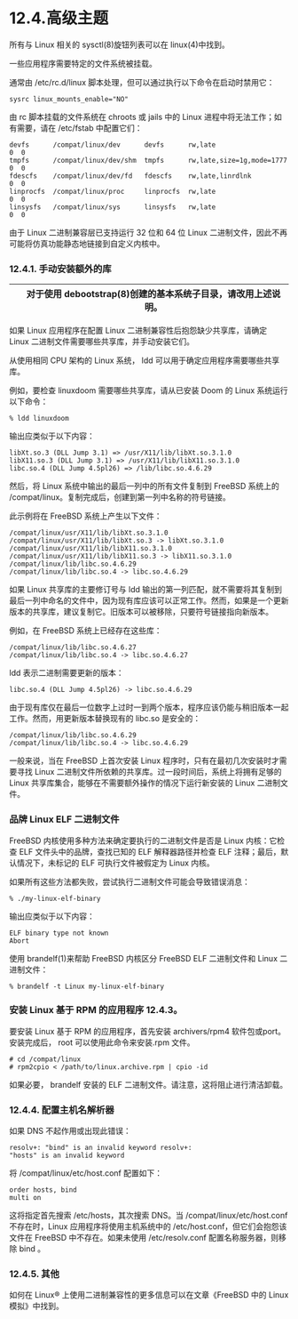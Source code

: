 # 12.4.高级主题

所有与 Linux 相关的 sysctl(8)旋钮列表可以在 linux(4)中找到。

一些应用程序需要特定的文件系统被挂载。

通常由 /etc/rc.d/linux 脚本处理，但可以通过执行以下命令在启动时禁用它：

```
sysrc linux_mounts_enable="NO"
```

由 rc 脚本挂载的文件系统在 chroots 或 jails 中的 Linux 进程中将无法工作；如有需要，请在 /etc/fstab 中配置它们：

```
devfs      /compat/linux/dev      devfs      rw,late                    0  0
tmpfs      /compat/linux/dev/shm  tmpfs      rw,late,size=1g,mode=1777  0  0
fdescfs    /compat/linux/dev/fd   fdescfs    rw,late,linrdlnk           0  0
linprocfs  /compat/linux/proc     linprocfs  rw,late                    0  0
linsysfs   /compat/linux/sys      linsysfs   rw,late                    0  0
```

由于 Linux 二进制兼容层已支持运行 32 位和 64 位 Linux 二进制文件，因此不再可能将仿真功能静态地链接到自定义内核中。

### 12.4.1. 手动安装额外的库

|  | 对于使用 debootstrap(8)创建的基本系统子目录，请改用上述说明。 |
| -- | --------------------------------------------------------------- |

如果 Linux 应用程序在配置 Linux 二进制兼容性后抱怨缺少共享库，请确定 Linux 二进制文件需要哪些共享库，并手动安装它们。

从使用相同 CPU 架构的 Linux 系统， ldd 可以用于确定应用程序需要哪些共享库。

例如，要检查 linuxdoom 需要哪些共享库，请从已安装 Doom 的 Linux 系统运行以下命令：

```
% ldd linuxdoom
```

输出应类似于以下内容：

```
libXt.so.3 (DLL Jump 3.1) => /usr/X11/lib/libXt.so.3.1.0
libX11.so.3 (DLL Jump 3.1) => /usr/X11/lib/libX11.so.3.1.0
libc.so.4 (DLL Jump 4.5pl26) => /lib/libc.so.4.6.29
```

然后，将 Linux 系统中输出的最后一列中的所有文件复制到 FreeBSD 系统上的 /compat/linux。复制完成后，创建到第一列中名称的符号链接。

此示例将在 FreeBSD 系统上产生以下文件：

```
/compat/linux/usr/X11/lib/libXt.so.3.1.0
/compat/linux/usr/X11/lib/libXt.so.3 -> libXt.so.3.1.0
/compat/linux/usr/X11/lib/libX11.so.3.1.0
/compat/linux/usr/X11/lib/libX11.so.3 -> libX11.so.3.1.0
/compat/linux/lib/libc.so.4.6.29
/compat/linux/lib/libc.so.4 -> libc.so.4.6.29
```

如果 Linux 共享库的主要修订号与 ldd 输出的第一列匹配，就不需要将其复制到最后一列中命名的文件中，因为现有库应该可以正常工作。然而，如果是一个更新版本的共享库，建议复制它。旧版本可以被移除，只要符号链接指向新版本。

例如，在 FreeBSD 系统上已经存在这些库：

```
/compat/linux/lib/libc.so.4.6.27
/compat/linux/lib/libc.so.4 -> libc.so.4.6.27
```

ldd 表示二进制需要更新的版本：

```
libc.so.4 (DLL Jump 4.5pl26) -> libc.so.4.6.29
```

由于现有库仅在最后一位数字上过时一到两个版本，程序应该仍能与稍旧版本一起工作。然而，用更新版本替换现有的 libc.so 是安全的：

```
/compat/linux/lib/libc.so.4.6.29
/compat/linux/lib/libc.so.4 -> libc.so.4.6.29
```

一般来说，当在 FreeBSD 上首次安装 Linux 程序时，只有在最初几次安装时才需要寻找 Linux 二进制文件所依赖的共享库。过一段时间后，系统上将拥有足够的 Linux 共享库集合，能够在不需要额外操作的情况下运行新安装的 Linux 二进制文件。

### 品牌 Linux ELF 二进制文件

FreeBSD 内核使用多种方法来确定要执行的二进制文件是否是 Linux 内核：它检查 ELF 文件头中的品牌，查找已知的 ELF 解释器路径并检查 ELF 注释；最后，默认情况下，未标记的 ELF 可执行文件被假定为 Linux 内核。

如果所有这些方法都失败，尝试执行二进制文件可能会导致错误消息：

```
% ./my-linux-elf-binary
```

输出应类似于以下内容：

```
ELF binary type not known
Abort
```

使用 brandelf(1)来帮助 FreeBSD 内核区分 FreeBSD ELF 二进制文件和 Linux 二进制文件：

```
% brandelf -t Linux my-linux-elf-binary
```

### 安装 Linux 基于 RPM 的应用程序 12.4.3。

要安装 Linux 基于 RPM 的应用程序，首先安装 archivers/rpm4 软件包或port。安装完成后， root 可以使用此命令来安装.rpm 文件。

```
# cd /compat/linux
# rpm2cpio < /path/to/linux.archive.rpm | cpio -id
```

如果必要， brandelf 安装的 ELF 二进制文件。请注意，这将阻止进行清洁卸载。

### 12.4.4. 配置主机名解析器

如果 DNS 不起作用或出现此错误：

```
resolv+: "bind" is an invalid keyword resolv+:
"hosts" is an invalid keyword
```

将 /compat/linux/etc/host.conf 配置如下：

```
order hosts, bind
multi on
```

这将指定首先搜索 /etc/hosts，其次搜索 DNS。当 /compat/linux/etc/host.conf 不存在时，Linux 应用程序将使用主机系统中的 /etc/host.conf，但它们会抱怨该文件在 FreeBSD 中不存在。如果未使用 /etc/resolv.conf 配置名称服务器，则移除 bind 。

### 12.4.5. 其他

如何在 Linux® 上使用二进制兼容性的更多信息可以在文章《FreeBSD 中的 Linux 模拟》中找到。
